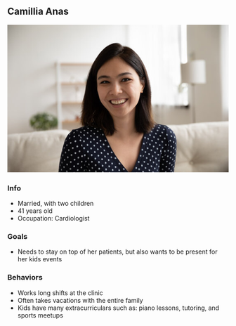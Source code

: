 ## Camillia Anas

![Camillia](Camillia.jpg)

### Info

- Married, with two children
- 41 years old
- Occupation: Cardiologist

### Goals

- Needs to stay on top of her patients, but also wants to be present for her kids events

### Behaviors

- Works long shifts at the clinic
- Often takes vacations with the entire family
- Kids have many extracurriculars such as: piano lessons, tutoring, and sports meetups
